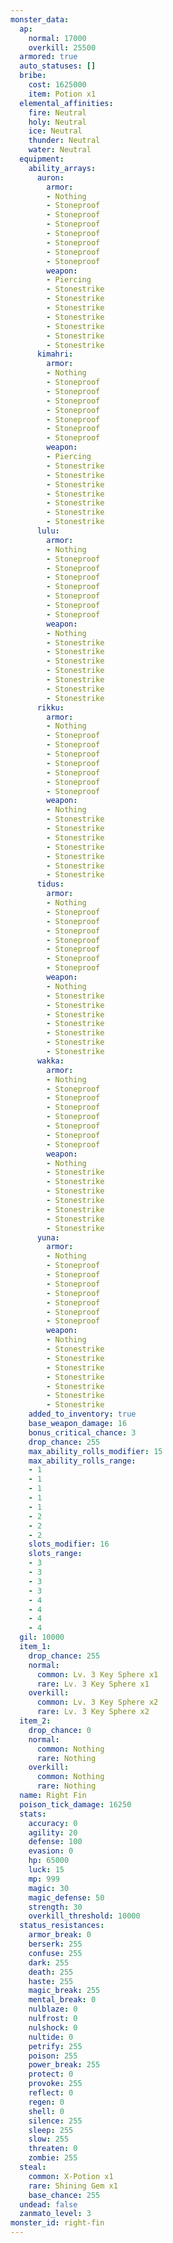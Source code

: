 ```yaml
---
monster_data:
  ap:
    normal: 17000
    overkill: 25500
  armored: true
  auto_statuses: []
  bribe:
    cost: 1625000
    item: Potion x1
  elemental_affinities:
    fire: Neutral
    holy: Neutral
    ice: Neutral
    thunder: Neutral
    water: Neutral
  equipment:
    ability_arrays:
      auron:
        armor:
        - Nothing
        - Stoneproof
        - Stoneproof
        - Stoneproof
        - Stoneproof
        - Stoneproof
        - Stoneproof
        - Stoneproof
        weapon:
        - Piercing
        - Stonestrike
        - Stonestrike
        - Stonestrike
        - Stonestrike
        - Stonestrike
        - Stonestrike
        - Stonestrike
      kimahri:
        armor:
        - Nothing
        - Stoneproof
        - Stoneproof
        - Stoneproof
        - Stoneproof
        - Stoneproof
        - Stoneproof
        - Stoneproof
        weapon:
        - Piercing
        - Stonestrike
        - Stonestrike
        - Stonestrike
        - Stonestrike
        - Stonestrike
        - Stonestrike
        - Stonestrike
      lulu:
        armor:
        - Nothing
        - Stoneproof
        - Stoneproof
        - Stoneproof
        - Stoneproof
        - Stoneproof
        - Stoneproof
        - Stoneproof
        weapon:
        - Nothing
        - Stonestrike
        - Stonestrike
        - Stonestrike
        - Stonestrike
        - Stonestrike
        - Stonestrike
        - Stonestrike
      rikku:
        armor:
        - Nothing
        - Stoneproof
        - Stoneproof
        - Stoneproof
        - Stoneproof
        - Stoneproof
        - Stoneproof
        - Stoneproof
        weapon:
        - Nothing
        - Stonestrike
        - Stonestrike
        - Stonestrike
        - Stonestrike
        - Stonestrike
        - Stonestrike
        - Stonestrike
      tidus:
        armor:
        - Nothing
        - Stoneproof
        - Stoneproof
        - Stoneproof
        - Stoneproof
        - Stoneproof
        - Stoneproof
        - Stoneproof
        weapon:
        - Nothing
        - Stonestrike
        - Stonestrike
        - Stonestrike
        - Stonestrike
        - Stonestrike
        - Stonestrike
        - Stonestrike
      wakka:
        armor:
        - Nothing
        - Stoneproof
        - Stoneproof
        - Stoneproof
        - Stoneproof
        - Stoneproof
        - Stoneproof
        - Stoneproof
        weapon:
        - Nothing
        - Stonestrike
        - Stonestrike
        - Stonestrike
        - Stonestrike
        - Stonestrike
        - Stonestrike
        - Stonestrike
      yuna:
        armor:
        - Nothing
        - Stoneproof
        - Stoneproof
        - Stoneproof
        - Stoneproof
        - Stoneproof
        - Stoneproof
        - Stoneproof
        weapon:
        - Nothing
        - Stonestrike
        - Stonestrike
        - Stonestrike
        - Stonestrike
        - Stonestrike
        - Stonestrike
        - Stonestrike
    added_to_inventory: true
    base_weapon_damage: 16
    bonus_critical_chance: 3
    drop_chance: 255
    max_ability_rolls_modifier: 15
    max_ability_rolls_range:
    - 1
    - 1
    - 1
    - 1
    - 1
    - 2
    - 2
    - 2
    slots_modifier: 16
    slots_range:
    - 3
    - 3
    - 3
    - 3
    - 4
    - 4
    - 4
    - 4
  gil: 10000
  item_1:
    drop_chance: 255
    normal:
      common: Lv. 3 Key Sphere x1
      rare: Lv. 3 Key Sphere x1
    overkill:
      common: Lv. 3 Key Sphere x2
      rare: Lv. 3 Key Sphere x2
  item_2:
    drop_chance: 0
    normal:
      common: Nothing
      rare: Nothing
    overkill:
      common: Nothing
      rare: Nothing
  name: Right Fin
  poison_tick_damage: 16250
  stats:
    accuracy: 0
    agility: 20
    defense: 100
    evasion: 0
    hp: 65000
    luck: 15
    mp: 999
    magic: 30
    magic_defense: 50
    strength: 30
    overkill_threshold: 10000
  status_resistances:
    armor_break: 0
    berserk: 255
    confuse: 255
    dark: 255
    death: 255
    haste: 255
    magic_break: 255
    mental_break: 0
    nulblaze: 0
    nulfrost: 0
    nulshock: 0
    nultide: 0
    petrify: 255
    poison: 255
    power_break: 255
    protect: 0
    provoke: 255
    reflect: 0
    regen: 0
    shell: 0
    silence: 255
    sleep: 255
    slow: 255
    threaten: 0
    zombie: 255
  steal:
    common: X-Potion x1
    rare: Shining Gem x1
    base_chance: 255
  undead: false
  zanmato_level: 3
monster_id: right-fin
---
```

